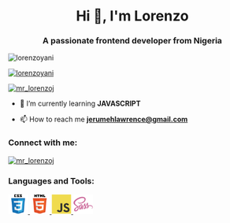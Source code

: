 <h1 align="center">Hi 👋, I'm Lorenzo</h1>
<h3 align="center">A passionate frontend developer from Nigeria</h3>

<p align="left"> <img src="https://komarev.com/ghpvc/?username=lorenzoyani&label=Profile%20views&color=0e75b6&style=flat" alt="lorenzoyani" /> </p>

<p align="left"> <a href="https://github.com/ryo-ma/github-profile-trophy"><img src="https://github-profile-trophy.vercel.app/?username=lorenzoyani" alt="lorenzoyani" /></a> </p>

<p align="left"> <a href="https://twitter.com/mr_lorenzoj" target="blank"><img src="https://img.shields.io/twitter/follow/mr_lorenzoj?logo=twitter&style=for-the-badge" alt="mr_lorenzoj" /></a> </p>

- 🌱 I’m currently learning **JAVASCRIPT**

- 📫 How to reach me **jerumehlawrence@gmail.com**

<h3 align="left">Connect with me:</h3>
<p align="left">
<a href="https://twitter.com/mr_lorenzoj" target="blank"><img align="center" src="https://raw.githubusercontent.com/rahuldkjain/github-profile-readme-generator/master/src/images/icons/Social/twitter.svg" alt="mr_lorenzoj" height="30" width="40" /></a>
</p>

<h3 align="left">Languages and Tools:</h3>
<p align="left"> <a href="https://www.w3schools.com/css/" target="_blank" rel="noreferrer"> <img src="https://raw.githubusercontent.com/devicons/devicon/master/icons/css3/css3-original-wordmark.svg" alt="css3" width="40" height="40"/> </a> <a href="https://www.w3.org/html/" target="_blank" rel="noreferrer"> <img src="https://raw.githubusercontent.com/devicons/devicon/master/icons/html5/html5-original-wordmark.svg" alt="html5" width="40" height="40"/> </a> <a href="https://developer.mozilla.org/en-US/docs/Web/JavaScript" target="_blank" rel="noreferrer"> <img src="https://raw.githubusercontent.com/devicons/devicon/master/icons/javascript/javascript-original.svg" alt="javascript" width="40" height="40"/> </a> <a href="https://sass-lang.com" target="_blank" rel="noreferrer"> <img src="https://raw.githubusercontent.com/devicons/devicon/master/icons/sass/sass-original.svg" alt="sass" width="40" height="40"/> </a> </p>


